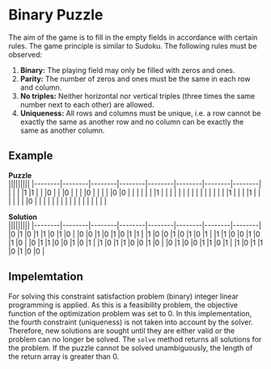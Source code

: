 # Binary Puzzle
The aim of the game is to fill in the empty fields in accordance with certain rules. The game principle is similar to Sudoku. The following rules must be observed:
 1. **Binary:** The playing field may only be filled with zeros and ones.
 2. **Parity:** The number of zeros and ones must be the same in each row and column.
 3. **No triples:** Neither horizontal nor vertical triples (three times the same number next to each other) are allowed.
 4. **Uniqueness:** All rows and columns must be unique, i.e. a row cannot be exactly the same as another row and no column can be exactly the same as another column.

## Example
**Puzzle**  
|<!-- -->|<!-- -->|<!-- -->|<!-- -->|<!-- -->|<!-- -->|<!-- -->|<!-- -->|
|--------|--------|--------|--------|--------|--------|--------|--------|
|        |        |        |1       |1       |        |        |0       |
|        |0       |        |        |        |0       |        |        |
|        |0       |0       |        |        |        |        |        |
|1       |        |        |        |        |        |        |        |
|        |        |        |        |        |        |        |1       |
|        |        |1       |        |        |        |        |        |
|0       |        |        |        |        |        |        |        |
|        |        |        |        |        |        |        |        |

**Solution**  
|<!-- -->|<!-- -->|<!-- -->|<!-- -->|<!-- -->|<!-- -->|<!-- -->|<!-- -->|
|--------|--------|--------|--------|--------|--------|--------|--------|
|0       |1       |0       |1       |1       |0       |1       |0       |
|0       |0       |1       |0       |1       |0       |1       |1       |
|1       |0       |0       |1       |0       |1       |0       |1       |
|1       |1       |0       |0       |1       |0       |1       |0       |
|0       |1       |1       |0       |0       |1       |0       |1       |
|1       |0       |1       |1       |0       |0       |1       |0       |
|0       |1       |0       |0       |1       |1       |0       |1       |
|1       |0       |1       |1       |0       |1       |0       |0       |


## Impelemtation
For solving this constraint satisfaction problem (binary) integer linear programming is applied. As this is a feasibility problem, the objective function of the optimization problem was set to 0. In this implementation, the fourth constraint (uniqueness) is not taken into account by the solver. Therefore, new solutions are sought until they are either valid or the problem can no longer be solved. The `solve` method returns all solutions for the problem. If the puzzle cannot be solved unambiguously, the length of the return array is greater than 0.
